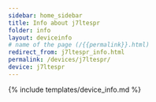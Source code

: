 ```yaml
---
sidebar: home_sidebar
title: Info about j7ltespr
folder: info
layout: deviceinfo
# name of the page (/{{permalink}}.html)
redirect_from: j7ltespr_info.html
permalink: /devices/j7ltespr/
device: j7ltespr
---
```

{% include templates/device_info.md %}
